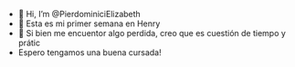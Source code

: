 - 👋 Hi, I’m @PierdominiciElizabeth
- 👀  Esta es mi primer semana en Henry
- 🌱  Si bien me encuentor algo perdida, creo que es cuestión de tiempo  y prátic
-  Espero tengamos una buena cursada!



<!---
PierdominiciElizabeth/PierdominiciElizabeth is a ✨ special ✨ repository because its `README.md` (this file) appears on your GitHub profile.Es
You can click the Preview link to take a look at your changes.
--->
